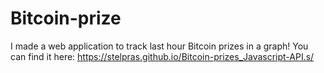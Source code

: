 # Bitcoin-prize
I made a web application to track last hour Bitcoin prizes in a graph!
You can find it here:
https://stelpras.github.io/Bitcoin-prizes_Javascript-API.s/
